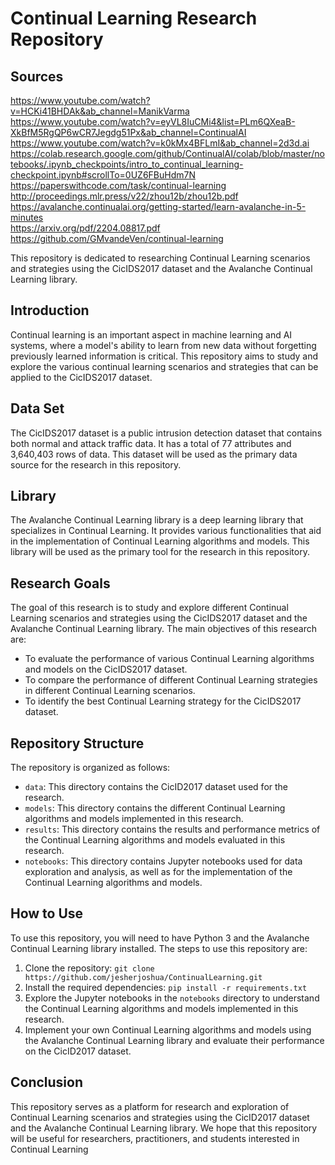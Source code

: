 # Continual Learning Research Repository

## Sources
https://www.youtube.com/watch?v=HCKi41BHDAk&ab_channel=ManikVarma <br>
https://www.youtube.com/watch?v=eyVL8IuCMi4&list=PLm6QXeaB-XkBfM5RgQP6wCR7Jegdg51Px&ab_channel=ContinualAI <br>
https://www.youtube.com/watch?v=k0kMx4BFLmI&ab_channel=2d3d.ai <br>
https://colab.research.google.com/github/ContinualAI/colab/blob/master/notebooks/.ipynb_checkpoints/intro_to_continual_learning-checkpoint.ipynb#scrollTo=0UZ6FBuHdm7N <br>
https://paperswithcode.com/task/continual-learning <br>
http://proceedings.mlr.press/v22/zhou12b/zhou12b.pdf <br>
https://avalanche.continualai.org/getting-started/learn-avalanche-in-5-minutes <br>
https://arxiv.org/pdf/2204.08817.pdf <br>
https://github.com/GMvandeVen/continual-learning <br>

This repository is dedicated to researching Continual Learning scenarios and strategies using the CicIDS2017 dataset and the Avalanche Continual Learning library.

## Introduction

Continual learning is an important aspect in machine learning and AI systems, where a model's ability to learn from new data without forgetting previously learned information is critical. This repository aims to study and explore the various continual learning scenarios and strategies that can be applied to the CicIDS2017 dataset.

## Data Set

The CicIDS2017 dataset is a public intrusion detection dataset that contains both normal and attack traffic data. It has a total of 77 attributes and 3,640,403 rows of data. This dataset will be used as the primary data source for the research in this repository.

## Library

The Avalanche Continual Learning library is a deep learning library that specializes in Continual Learning. It provides various functionalities that aid in the implementation of Continual Learning algorithms and models. This library will be used as the primary tool for the research in this repository.

## Research Goals

The goal of this research is to study and explore different Continual Learning scenarios and strategies using the CicIDS2017 dataset and the Avalanche Continual Learning library. The main objectives of this research are:

* To evaluate the performance of various Continual Learning algorithms and models on the CicIDS2017 dataset.
* To compare the performance of different Continual Learning strategies in different Continual Learning scenarios.
* To identify the best Continual Learning strategy for the CicIDS2017 dataset.

## Repository Structure

The repository is organized as follows:

* `data`: This directory contains the CicID2017 dataset used for the research.
* `models`: This directory contains the different Continual Learning algorithms and models implemented in this research.
* `results`: This directory contains the results and performance metrics of the Continual Learning algorithms and models evaluated in this research.
* `notebooks`: This directory contains Jupyter notebooks used for data exploration and analysis, as well as for the implementation of the Continual Learning algorithms and models.

## How to Use

To use this repository, you will need to have Python 3 and the Avalanche Continual Learning library installed. The steps to use this repository are:

1. Clone the repository: `git clone https://github.com/jesherjoshua/ContinualLearning.git`
2. Install the required dependencies: `pip install -r requirements.txt`
3. Explore the Jupyter notebooks in the `notebooks` directory to understand the Continual Learning algorithms and models implemented in this research.
4. Implement your own Continual Learning algorithms and models using the Avalanche Continual Learning library and evaluate their performance on the CicID2017 dataset.

## Conclusion

This repository serves as a platform for research and exploration of Continual Learning scenarios and strategies using the CicID2017 dataset and the Avalanche Continual Learning library. We hope that this repository will be useful for researchers, practitioners, and students interested in Continual Learning


